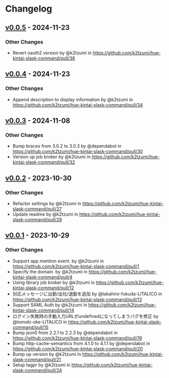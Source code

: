 # Changelog

## [v0.0.5](https://github.com/k2tzumi/hue-kintai-slask-command/compare/v0.0.4...v0.0.5) - 2024-11-23
### Other Changes
- Revert oauth2 version by @k2tzumi in https://github.com/k2tzumi/hue-kintai-slask-command/pull/36

## [v0.0.4](https://github.com/k2tzumi/hue-kintai-slask-command/compare/v0.0.3...v0.0.4) - 2024-11-23
### Other Changes
- Append description to display information by @k2tzumi in https://github.com/k2tzumi/hue-kintai-slask-command/pull/34

## [v0.0.3](https://github.com/k2tzumi/hue-kintai-slask-command/compare/v0.0.2...v0.0.3) - 2024-11-08
### Other Changes
- Bump braces from 3.0.2 to 3.0.3 by @dependabot in https://github.com/k2tzumi/hue-kintai-slask-command/pull/30
- Version up job broker by @k2tzumi in https://github.com/k2tzumi/hue-kintai-slask-command/pull/32

## [v0.0.2](https://github.com/k2tzumi/hue-kintai-slask-command/compare/v0.0.1...v0.0.2) - 2023-10-30
### Other Changes
- Refactor settings by @k2tzumi in https://github.com/k2tzumi/hue-kintai-slask-command/pull/27
- Update readme by @k2tzumi in https://github.com/k2tzumi/hue-kintai-slask-command/pull/29

## [v0.0.1](https://github.com/k2tzumi/hue-kintai-slask-command/commits/v0.0.1) - 2023-10-29
### Other Changes
- Support app mention event. by @k2tzumi in https://github.com/k2tzumi/hue-kintai-slask-command/pull/1
- Specify the domain. by @k2tzumi in https://github.com/k2tzumi/hue-kintai-slask-command/pull/4
- Using library job broker by @k2tzumi in https://github.com/k2tzumi/hue-kintai-slask-command/pull/12
- 対応メッセージに出勤/出社/退勤を追加 by @takahiro-fukuda-LITALICO in https://github.com/k2tzumi/hue-kintai-slask-command/pull/13
- Support SAML Auth by @k2tzumi in https://github.com/k2tzumi/hue-kintai-slask-command/pull/14
- ログイン失敗時の手動入力URLがundefinedになってしまうバグを修正 by @tomoki-oke-LITALICO in https://github.com/k2tzumi/hue-kintai-slask-command/pull/15
- Bump json5 from 2.2.1 to 2.2.3 by @dependabot in https://github.com/k2tzumi/hue-kintai-slask-command/pull/19
- Bump http-cache-semantics from 4.1.0 to 4.1.1 by @dependabot in https://github.com/k2tzumi/hue-kintai-slask-command/pull/20
- Bump up version by @k2tzumi in https://github.com/k2tzumi/hue-kintai-slask-command/pull/21
- Setup tagpr by @k2tzumi in https://github.com/k2tzumi/hue-kintai-slask-command/pull/24

